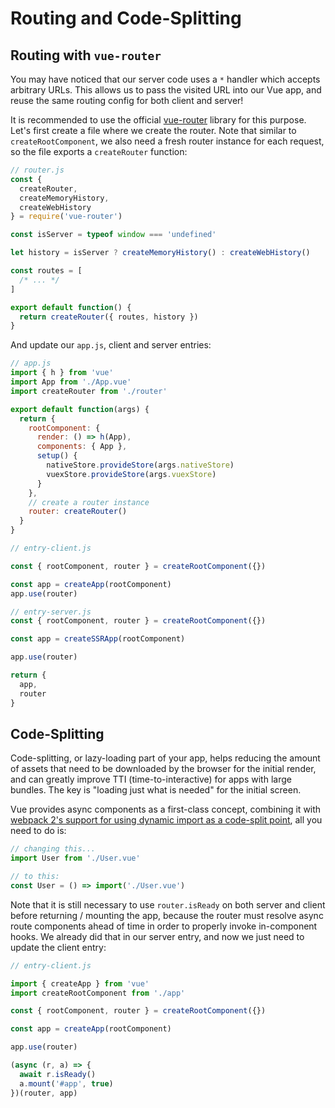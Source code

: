 # Routing and Code-Splitting

## Routing with `vue-router`

You may have noticed that our server code uses a `*` handler which accepts arbitrary URLs. This allows us to pass the visited URL into our Vue app, and reuse the same routing config for both client and server!

It is recommended to use the official [vue-router](https://github.com/vuejs/vue-router-next) library for this purpose. Let's first create a file where we create the router. Note that similar to `createRootComponent`, we also need a fresh router instance for each request, so the file exports a `createRouter` function:

```js
// router.js
const {
  createRouter,
  createMemoryHistory,
  createWebHistory
} = require('vue-router')

const isServer = typeof window === 'undefined'

let history = isServer ? createMemoryHistory() : createWebHistory()

const routes = [
  /* ... */
]

export default function() {
  return createRouter({ routes, history })
}
```

And update our `app.js`, client and server entries:

```js
// app.js
import { h } from 'vue'
import App from './App.vue'
import createRouter from './router'

export default function(args) {
  return {
    rootComponent: {
      render: () => h(App),
      components: { App },
      setup() {
        nativeStore.provideStore(args.nativeStore)
        vuexStore.provideStore(args.vuexStore)
      }
    },
    // create a router instance
    router: createRouter()
  }
}
```

```js
// entry-client.js

const { rootComponent, router } = createRootComponent({})

const app = createApp(rootComponent)
app.use(router)
```

```js
// entry-server.js
const { rootComponent, router } = createRootComponent({})

const app = createSSRApp(rootComponent)

app.use(router)

return {
  app,
  router
}
```

## Code-Splitting

Code-splitting, or lazy-loading part of your app, helps reducing the amount of assets that need to be downloaded by the browser for the initial render, and can greatly improve TTI (time-to-interactive) for apps with large bundles. The key is "loading just what is needed" for the initial screen.

Vue provides async components as a first-class concept, combining it with [webpack 2's support for using dynamic import as a code-split point](https://webpack.js.org/guides/code-splitting-async/), all you need to do is:

```js
// changing this...
import User from './User.vue'

// to this:
const User = () => import('./User.vue')
```

Note that it is still necessary to use `router.isReady` on both server and client before returning / mounting the app, because the router must resolve async route components ahead of time in order to properly invoke in-component hooks. We already did that in our server entry, and now we just need to update the client entry:

```js
// entry-client.js

import { createApp } from 'vue'
import createRootComponent from './app'

const { rootComponent, router } = createRootComponent({})

const app = createApp(rootComponent)

app.use(router)

(async (r, a) => {
  await r.isReady()
  a.mount('#app', true)
})(router, app)
```
